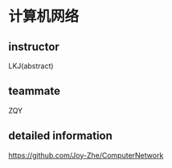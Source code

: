 # 计算机网络
## instructor
LKJ(abstract)
## teammate
ZQY
## detailed information
https://github.com/Joy-Zhe/ComputerNetwork